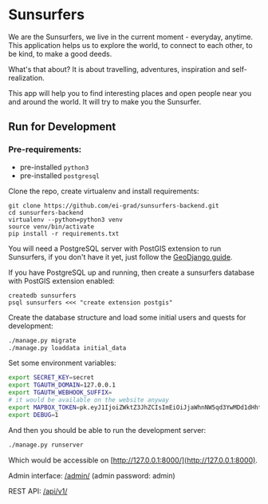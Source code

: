 Sunsurfers
==========

We are the Sunsurfers, we live in the current moment - everyday, anytime. This
application helps us to explore the world, to connect to each other, to be kind,
to make a good deeds.

What's that about? It is about travelling, adventures, inspiration and
self-realization.

This app will help you to find interesting places and open people near you and
around the world. It will try to make you the Sunsurfer.

Run for Development
-------------------

### Pre-requirements:

- pre-installed `python3`
- pre-installed `postgresql`

Clone the repo, create virtualenv and install requirements:
```
git clone https://github.com/ei-grad/sunsurfers-backend.git
cd sunsurfers-backend
virtualenv --python=python3 venv
source venv/bin/activate
pip install -r requirements.txt
```

You will need a PostgreSQL server with PostGIS extension to run Sunsurfers, if
you don't have it yet, just follow the
[GeoDjango guide](https://docs.djangoproject.com/en/1.9/ref/contrib/gis/install/#mac-os-x).

If you have PostgreSQL up and running, then create a sunsurfers database with
PostGIS extension enabled:

```
createdb sunsurfers
psql sunsurfers <<< "create extension postgis"
```

Create the database structure and load some initial users and quests for development:

```bash
./manage.py migrate
./manage.py loaddata initial_data
```

Set some environment variables:

```bash
export SECRET_KEY=secret
export TGAUTH_DOMAIN=127.0.0.1
export TGAUTH_WEBHOOK_SUFFIX=
# it would be available on the website anyway
export MAPBOX_TOKEN=pk.eyJ1IjoiZWktZ3JhZCIsImEiOiJjaWhnNW5qd3YwMDd1dHhtNHd1a2FuZ3k4In0.zkrRQneYHOJhLNAbsRuttw
export DEBUG=1
```

And then you should be able to run the development server:

```bash
./manage.py runserver
```

Which would be accessible on [http://127.0.0.1:8000/](http://127.0.0.1:8000).

Admin interface: [/admin/](http://127.0.0.1:8000/admin/) (admin password: admin)

REST API: [/api/v1/](http://127.0.0.1:8000/api/v1/)
